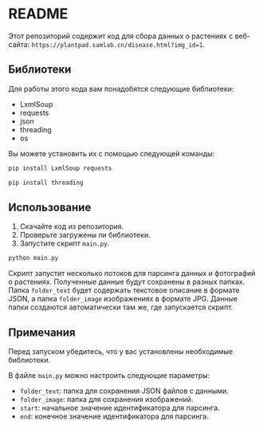 # README

Этот репозиторий содержит код для сбора данных о растениях с веб-сайта: `https://plantpad.samlab.cn/disease.html?img_id=1`. 

## Библиотеки

Для работы этого кода вам понадобятся следующие библиотеки:

- LxmlSoup
- requests
- json
- threading
- os

Вы можете установить их с помощью следующей команды:

```bash
pip install LxmlSoup requests
```
```bash
pip install threading
```

## Использование

1. Скачайте код из репозитория.
2. Проверьте загружены ли библиотеки.
3. Запустите скрипт `main.py`.

```bash
python main.py
```

Скрипт запустит несколько потоков для парсинга данных и фотографий о растениях. Полученные данные будут сохранены в разных папках. Папка `folder_text` будет содержать текстовое описание в формате JSON, а папка `folder_image` изображениях в формате JPG. Данные папки создаются автоматически там же, где запускается скрипт. 

## Примечания

Перед запуском убедитесь, что у вас установлены необходимые библиотеки.

В файле `main.py` можно настроить следующие параметры:
- `folder_text`: папка для сохранения JSON файлов с данными.
- `folder_image`: папка для сохранения изображений.
- `start`: начальное значение идентификатора для парсинга.
- `end`: конечное значение идентификатора для парсинга.
